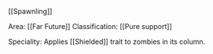 [[Spawnling]]

Area: [[Far Future]]
Classification: [[Pure support]]

Speciality: Applies [[Shielded]] trait to zombies in its column.